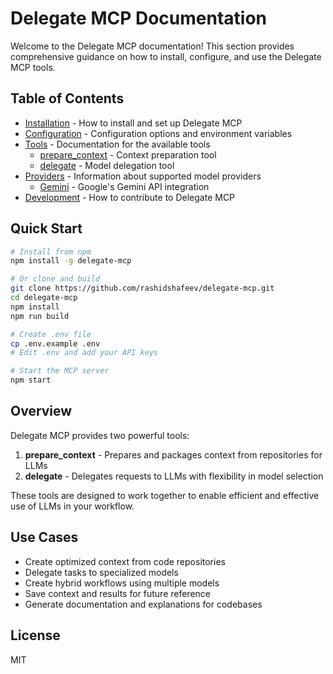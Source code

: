 # Delegate MCP Documentation

Welcome to the Delegate MCP documentation! This section provides comprehensive guidance on how to install, configure, and use the Delegate MCP tools.

## Table of Contents

- [Installation](installation.md) - How to install and set up Delegate MCP
- [Configuration](configuration.md) - Configuration options and environment variables
- [Tools](tools/README.md) - Documentation for the available tools
  - [prepare_context](tools/prepare-context.md) - Context preparation tool
  - [delegate](tools/delegate.md) - Model delegation tool
- [Providers](providers/README.md) - Information about supported model providers
  - [Gemini](providers/gemini.md) - Google's Gemini API integration
- [Development](development.md) - How to contribute to Delegate MCP

## Quick Start

```bash
# Install from npm
npm install -g delegate-mcp

# Or clone and build
git clone https://github.com/rashidshafeev/delegate-mcp.git
cd delegate-mcp
npm install
npm run build

# Create .env file
cp .env.example .env
# Edit .env and add your API keys

# Start the MCP server
npm start
```

## Overview

Delegate MCP provides two powerful tools:

1. **prepare_context** - Prepares and packages context from repositories for LLMs
2. **delegate** - Delegates requests to LLMs with flexibility in model selection

These tools are designed to work together to enable efficient and effective use of LLMs in your workflow.

## Use Cases

- Create optimized context from code repositories
- Delegate tasks to specialized models
- Create hybrid workflows using multiple models
- Save context and results for future reference
- Generate documentation and explanations for codebases

## License

MIT
